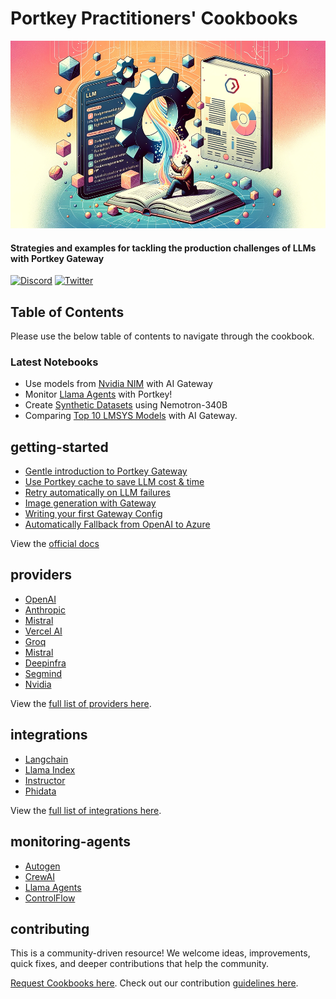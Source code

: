 # Portkey Practitioners' Cookbooks

<img src="../docs/images/cookbook-header.png" height=300 alt="header" />

#### Strategies and examples for tackling the production challenges of LLMs with Portkey Gateway

[![Discord](https://img.shields.io/discord/1143393887742861333)](https://portkey.ai/community)
[![Twitter](https://img.shields.io/twitter/url/https/twitter/follow/portkeyai?style=social&label=Follow%20%40PortkeyAI)](https://twitter.com/portkeyai)

## Table of Contents

Please use the below table of contents to navigate through the cookbook.

### Latest Notebooks

- Use models from [Nvidia NIM](/cookbook/providers/nvidia.ipynb) with AI Gateway
- Monitor [Llama Agents](/cookbook/monitoring-agents/Llama_Agents_with_Telemetry.ipynb) with Portkey!
- Create [Synthetic Datasets](/cookbook/use-cases/Nemotron_GPT_Finetuning_Portkey.ipynb) using Nemotron-340B
- Comparing [Top 10 LMSYS Models](./use-cases/LMSYS%20Series/comparing-top10-LMSYS-models-with-Portkey.ipynb) with AI Gateway.


## getting-started
* [Gentle introduction to Portkey Gateway](./getting-started/gentle-introduction-to-portkey-gateway.ipynb)
* [Use Portkey cache to save LLM cost & time](./getting-started/enable-cache.md)
* [Retry automatically on LLM failures](./getting-started/automatic-retries-on-failures.md)
* [Image generation with Gateway](./getting-started/image-generation.ipynb)
* [Writing your first Gateway Config](./getting-started/writing-your-first-gateway-config.md)
* [Automatically Fallback from OpenAI to Azure](./getting-started/fallback-from-openai-to-azure.ipynb)

View the [official docs](https://portkey.ai/docs)

## providers
* [OpenAI](./providers/openai.ipynb)
* [Anthropic](./providers/anthropic.md)
* [Mistral](./providers/mistral.md)
* [Vercel AI](./integrations/vercel-ai.md)
* [Groq](./providers/groq.ipynb)
* [Mistral](./providers/mistral.ipynb)
* [Deepinfra](./providers/deepinfra.ipynb)
* [Segmind](./providers/segmind.ipynb)
* [Nvidia](./providers/nvidia.ipynb)

View the [full list of providers here](https://portkey.ai/docs/welcome/integration-guides).

## integrations
* [Langchain](./integrations/langchain.ipynb)
* [Llama Index](./integrations/llama-index.ipynb)
* [Instructor](./integrations/Instructor_with_Portkey.ipynb)
* [Phidata](./integrations/Phidata_with_Portkey.ipynb)

View the [full list of integrations here](https://portkey.ai/docs/welcome/integration-guides).

## monitoring-agents
* [Autogen](./monitoring-agents/Autogen_with_Telemetry.ipynb)
* [CrewAI](./monitoring-agents/CrewAI_with_Telemetry.ipynb)
* [Llama Agents](./monitoring-agents/Llama_Agents_with_Telemetry.ipynb)
* [ControlFlow](./monitoring-agents/ControlFlow_with_Telemetry.ipynb)


## contributing

This is a community-driven resource! We welcome ideas, improvements, quick fixes, and deeper contributions that help the community.

[Request Cookbooks here](/github.com/SolomonAIEngineering/typescript-saas-template/issues). Check out our contribution [guidelines here](../.github/CONTRIBUTING.md).
